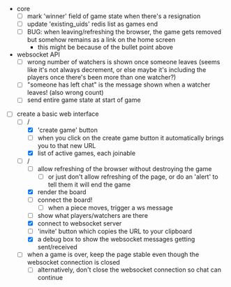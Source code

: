 - core
  - [ ] mark 'winner' field of game state when there's a resignation
  - [ ] update 'existing_uids' redis list as games end
  - [ ] BUG: when leaving/refreshing the browser, the game gets removed but somehow remains as a link on the home screen
    - this might be because of the bullet point above
- websocket API
  - [ ] wrong number of watchers is shown once someone leaves (seems like it's not always decrement, or else maybe it's including the players once there's been more than one watcher?)
  - [ ] "someone has left chat" is the message shown when a watcher leaves! (also wrong count)
  - [ ] send entire game state at start of game

- [ ] create a basic web interface
  - [ ] /
    - [x] 'create game' button
    - [ ] when you click on the create game button it automatically brings you to that new URL
    - [x] list of active games, each joinable
  - [ ] /<uid>
    - [ ] allow refreshing of the browser without destroying the game
       - [ ] or just don't allow refreshing of the page, or do an 'alert' to tell them it will end the game
    - [x] render the board
    - [ ] connect the board!
        - [ ] when a piece moves, trigger a ws message
    - [ ] show what players/watchers are there
    - [x] connect to websocket server
    - [ ] 'invite' button which copies the URL to your clipboard
    - [x] a debug box to show the websocket messages getting sent/received
  - [ ] when a game is over, keep the page stable even though the websocket connection is closed
    - [ ] alternatively, don't close the websocket connection so chat can continue

[1]: https://websockets.readthedocs.io/en/stable/intro/index.html
[2]: https://websockets.readthedocs.io/en/stable/topics/authentication.html
